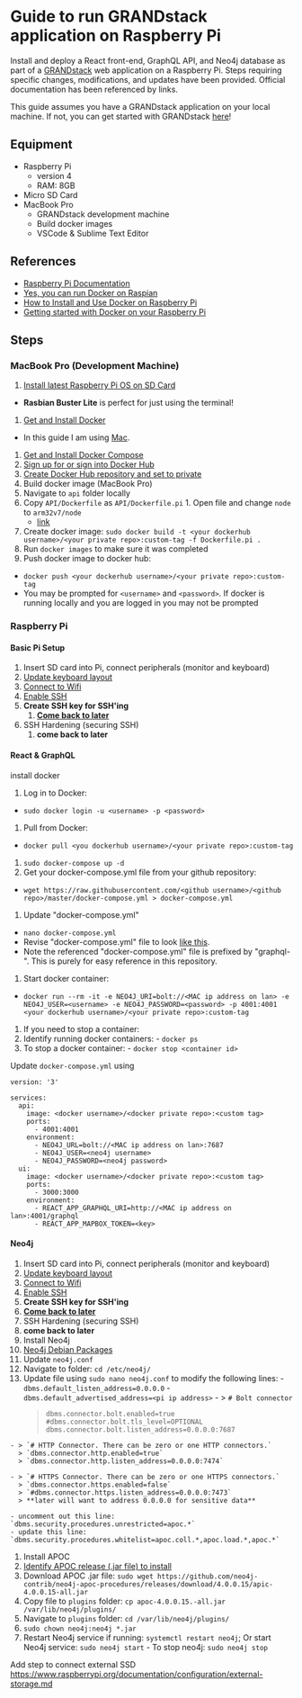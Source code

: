 # Guide to run GRANDstack application on Raspberry Pi #

Install and deploy a React front-end, GraphQL API, and Neo4j database as part of a [GRANDstack](https://grandstack.io/) web application on a Raspberry Pi. Steps requiring specific changes, modifications, and updates have been provided. Official documentation has been referenced by links.

This guide assumes you have a GRANDstack application on your local machine. If not, you can get started with GRANDstack [here](https://grandstack.io/docs/getting-started-neo4j-graphql)!

## Equipment ##
* Raspberry Pi
  * version 4
  * RAM: 8GB
* Micro SD Card
* MacBook Pro
  * GRANDstack development machine
  * Build docker images
  * VSCode & Sublime Text Editor

## References ##
- [Raspberry Pi Documentation](https://www.raspberrypi.org/documentation/)
- [Yes, you can run Docker on Raspian](https://withblue.ink/2019/07/13/yes-you-can-run-docker-on-raspbian.html)
- [How to Install and Use Docker on Raspberry Pi](https://linuxize.com/post/how-to-install-and-use-docker-on-raspberry-pi/)
- [Getting started with Docker on your Raspberry Pi](https://blog.hypriot.com/getting-started-with-docker-on-your-arm-device/)

## Steps ##

### MacBook Pro (Development Machine) ###
1. [Install latest Raspberry Pi OS on SD Card](https://www.raspberrypi.org/documentation/installation/installing-images/)
  * **Rasbian Buster Lite** is perfect for just using the terminal!
1. [Get and Install Docker](https://docs.docker.com/get-docker/)
  - In this guide I am using [Mac](https://docs.docker.com/docker-for-mac/install/).
1. [Get and Install Docker Compose](https://docs.docker.com/compose/install/)
1. [Sign up for or sign into Docker Hub](https://hub.docker.com/)
1. [Create Docker Hub repository and set to private](https://docs.docker.com/docker-hub/repos/)
1. Build docker image (MacBook Pro)
  1. Navigate to `api` folder locally
  1. Copy `API/Dockerfile` as `API/Dockerfile.pi`
    1. Open file and change `node` to `arm32v7/node`
      * [link](https://hub.docker.com/r/arm32v7/node/)
  1. Create docker image: `sudo docker build -t <your dockerhub username>/<your private repo>:custom-tag -f Dockerfile.pi .`
  1. Run `docker images` to make sure it was completed
1. Push docker image to docker hub: 
  * `docker push <your dockerhub username>/<your private repo>:custom-tag`
  * You may be prompted for `<username>` and `<password>`. If docker is running locally and you are logged in you may not be prompted

### Raspberry Pi ###

#### Basic Pi Setup ####
1. Insert SD card into Pi, connect peripherals (monitor and keyboard)
1. [Update keyboard layout](https://scribles.net/changing-keyboard-layout-on-raspberry-pi/)
1. [Connect to Wifi](https://www.raspberrypi.org/documentation/configuration/wireless/wireless-cli.md)
1. [Enable SSH](https://www.raspberrypi.org/documentation/remote-access/ssh/)
1. **Create SSH key for SSH'ing**
	1. **[Come back to later](https://www.raspberrypi.org/documentation/configuration/security.md)**
1. SSH Hardening (securing SSH)
	1. **come back to later**

#### React & GraphQL ####
install docker

1. Log in to Docker: 
  - `sudo docker login -u <username> -p <password>`
1. Pull from Docker: 
  - `docker pull <you dockerhub username>/<your private repo>:custom-tag`
1. `sudo docker-compose up -d`	
1. Get your docker-compose.yml file from your github repository:
  - `wget https://raw.githubusercontent.com/<github username>/<github repo>/master/docker-compose.yml > docker-compose.yml`
1. Update "docker-compose.yml"
  - `nano docker-compose.yml`
  - Revise "docker-compose.yml" file to look [like this](https://github.com/mckenzma/raspberry-pi-guides/blob/master/graphql-docker-compose.yml). 
  - Note the referenced "docker-compose.yml" file is prefixed by "graphql-". This is purely for easy reference in this repository.
1. Start docker container:
  - `docker run --rm -it -e NEO4J_URI=bolt://<MAC ip address on lan> -e NEO4J_USER=<username> -e NEO4J_PASSWORD=<password> -p 4001:4001 <your dockerhub username>/<your private repo>:custom-tag`
1. If you need to stop a container:
  1. Identify running docker containers:
    - `docker ps`
  1. To stop a docker container:
    - `docker stop <container id>`

Update `docker-compose.yml` using 

```
version: '3'

services: 
  api:
    image: <docker username>/<docker private repo>:<custom tag>
    ports:
      - 4001:4001
    environment:
      - NEO4J_URL=bolt://<MAC ip address on lan>:7687
      - NEO4J_USER=<neo4j username>
      - NEO4J_PASSWORD=<neo4j password>
  ui:
    image: <docker username>/<docker private repo>:<custom tag>
    ports:
      - 3000:3000
    environment:
      - REACT_APP_GRAPHQL_URI=http://<MAC ip address on lan>:4001/graphql
      - REACT_APP_MAPBOX_TOKEN=<key>
```


#### Neo4j ####
1. Insert SD card into Pi, connect peripherals (monitor and keyboard) 
1. [Update keyboard layout](https://scribles.net/changing-keyboard-layout-on-raspberry-pi/)
1. [Connect to Wifi](https://www.raspberrypi.org/documentation/configuration/wireless/wireless-cli.md)
1. [Enable SSH](https://www.raspberrypi.org/documentation/remote-access/ssh/)
1. **Create SSH key for SSH'ing**
  1. **[Come back to later](https://www.raspberrypi.org/documentation/configuration/security.md)**
1. SSH Hardening (securing SSH)
  1. **come back to later**
1. Install Neo4j
  1. [Neo4j Debian Packages](https://debian.neo4j.com/)
1. Update `neo4j.conf`
  1. Navigate to folder: `cd /etc/neo4j/`
  1. Update file using `sudo nano neo4j.conf` to modify the following lines:
    - `dbms.default_listen_address=0.0.0.0`
    - `dbms.default_advertised_address=<pi ip address>`
    - > `# Bolt connector`
      > `dbms.connector.bolt.enabled=true`
      > `#dbms.connector.bolt.tls_level=OPTIONAL`
      > `dbms.connector.bolt.listen_address=0.0.0.0:7687`
    
    - > `# HTTP Connector. There can be zero or one HTTP connectors.`
      > `dbms.connector.http.enabled=true`
      > `dbms.connector.http.listen_address=0.0.0.0:7474`
    
    - > `# HTTPS Connector. There can be zero or one HTTPS connectors.`
      > `dbms.connector.https.enabled=false`
      > `#dbms.connector.https.listen_address=0.0.0.0:7473`
      > **later will want to address 0.0.0.0 for sensitive data**
    
    - uncomment out this line: `dbms.security.procedures.unrestricted=apoc.*`
    - update this line: `dbms.security.procedures.whitelist=apoc.coll.*,apoc.load.*,apoc.*`
1. Install APOC
  1. [Identify APOC release (.jar file) to install](https://github.com/neo4j-contrib/neo4j-apoc-procedures/releases/)
  1. Download APOC .jar file: `sudo wget https://github.com/neo4j-contrib/neo4j-apoc-procedures/releases/download/4.0.0.15/apic-4.0.0.15-all.jar`
  1. Copy file to `plugins` folder: `cp apoc-4.0.0.15.-all.jar /var/lib/neo4j/plugins/`
  1. Navigate to `plugins` folder: `cd /var/lib/neo4j/plugins/`
  1. `sudo chown neo4j:neo4j *.jar`
  1. Restart Neo4j service if running: `systemctl restart neo4j`; Or start Neo4j service: `sudo neo4j start`
    - To stop neo4j: `sudo neo4j stop`





Add step to connect external SSD
https://www.raspberrypi.org/documentation/configuration/external-storage.md